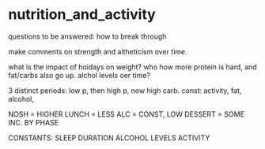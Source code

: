# nutrition_and_activity

questions to be answered:
how to break through

make comments on strength and altheticism over time.

what is the impact of hoidays on weight?
who how more protein is hard, and fat/carbs also go up.
alchol levels oer time?


3 distinct periods:  low p, then high p, now high carb.  const:  activity, fat, alcohol,



NOSH = HIGHER
LUNCH = LESS
ALC = CONST, LOW
DESSERT = SOME INC. BY PHASE


CONSTANTS:
SLEEP DURATION
ALCOHOL LEVELS
ACTIVITY
